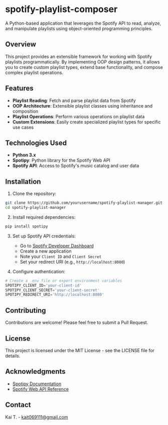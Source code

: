 # spotify-playlist-composer
A Python-based application that leverages the Spotify API to read, analyze, and manipulate playlists using object-oriented programming principles.

## Overview

This project provides an extensible framework for working with Spotify playlists programmatically. By implementing OOP design patterns, it allows you to create custom playlist types, extend base functionality, and compose complex playlist operations.

## Features

- **Playlist Reading**: Fetch and parse playlist data from Spotify
- **OOP Architecture**: Extensible playlist classes using inheritance and composition
- **Playlist Operations**: Perform various operations on playlist data
- **Custom Extensions**: Easily create specialized playlist types for specific use cases

## Technologies Used

- **Python 3.x**
- **Spotipy**: Python library for the Spotify Web API
- **Spotify API**: Access to Spotify's music catalog and user data

## Installation

1. Clone the repository:
```bash
git clone https://github.com/yourusername/spotify-playlist-manager.git
cd spotify-playlist-manager
```

2. Install required dependencies:
```bash
pip install spotipy
```

3. Set up Spotify API credentials:
   - Go to [Spotify Developer Dashboard](https://developer.spotify.com/dashboard)
   - Create a new application
   - Note your `Client ID` and `Client Secret`
   - Set your redirect URI (e.g., `http://localhost:8080`)

4. Configure authentication:
```python
# Create a .env file or export environment variables
SPOTIPY_CLIENT_ID='your-client-id'
SPOTIPY_CLIENT_SECRET='your-client-secret'
SPOTIPY_REDIRECT_URI='http://localhost:8080'
```


## Contributing

Contributions are welcome! Please feel free to submit a Pull Request.

## License

This project is licensed under the MIT License - see the LICENSE file for details.

## Acknowledgments

- [Spotipy Documentation](https://spotipy.readthedocs.io/)
- [Spotify Web API Reference](https://developer.spotify.com/documentation/web-api/)

## Contact

Kai T. - kait069111@gmail.com
